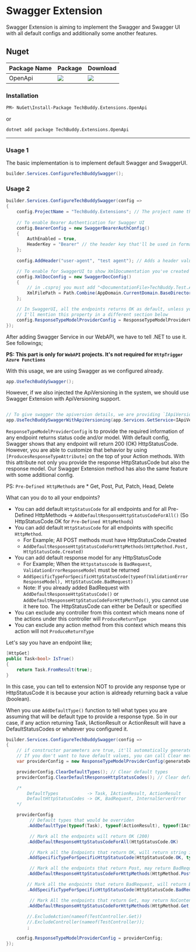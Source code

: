 ﻿# Swagger Extension

Swagger Extension is aiming to implement the Swagger and Swagger UI with all default configs and additionally some another features. 

## Nuget
| Package Name | Package | Download |
| ------------- | ------------- | ------------- |
| OpenApi | [![](https://img.shields.io/nuget/v/TechBuddy.Extensions.OpenApi?style=for-the-badge)](https://www.nuget.org/packages/TechBuddy.Extensions.OpenApi) | [![](https://img.shields.io/nuget/dt/TechBuddy.Extensions.OpenApi?style=for-the-badge)](https://www.nuget.org/packages/TechBuddy.Extensions.OpenApi) |

### Installation

```bash
PM> NuGet\Install-Package TechBuddy.Extensions.OpenApi
```
or
```bash
dotnet add package TechBuddy.Extensions.OpenApi
```

----


### Usage 1

The basic implementation is to implement default Swagger and SwaggerUI.

```csharp
builder.Services.ConfigureTechBuddySwagger();
```

### Usage 2

```csharp
builder.Services.ConfigureTechBuddySwagger(config =>
{
    config.ProjectName = "TechBuddy.Extensions"; // The project name that'll be used on Swagger UI and Swagger documentation
    
    // To enable Bearer Authentication for Swagger UI
    config.BearerConfig = new SwaggerBearerAuthConfig()
    {
        AuthEnabled = true,
        HeaderKey = "Bearer" // the header key that'll be used in format [{HeaderKey} JWT]
    };
    
    config.AddHeader("user-agent", "test agent"); // Adds a header value for all the request

    // To enable for SwaggerUI to show XmlDocumentation you've created for your controllers/actions
    config.XmlDocConfig = new SwaggerDocConfig()
    {
        // in .csproj you must add "<DocumentationFile>TechBuddy.Test.API.xml</DocumentationFile>" first so it generates the documentation file for swagger to use.
        XmlFilePath = Path.Combine(AppDomain.CurrentDomain.BaseDirectory, "TechBuddy.Test.API.xml")
    };

    // In SwaggerUI, all the endpoints returns OK as default, unless you specify differently by using [ProducesResponseTypeAttribute]
    // I'll mention this property in a different section below
    config.ResponseTypeModelProviderConfig = ResponseTypeModelProviderConfig.CreateDefault();
});
```


After adding Swagger Service in our WebAPI, we have to tell .NET to use it. See followings;

**PS: This part is only for `WebAPI` projects. It's not required for `HttpTrigger Azure Functions`**


With this usage, we are using Swagger as we configured already.

```csharp
app.UseTechBuddySwagger();
```

However, if we also injected the ApiVersioning in the system, we should use Swagger Extension with ApiVersioning support.

```csharp

// To give swagger the apiversion details, we are providing `IApiVersionDescriptionProvider` here
app.UseTechBuddySwaggerWithApiVersioning(app.Services.GetService<IApiVersionDescriptionProvider>());

```


`ResponseTypeModelProviderConfig` is to provide the required information of any endpoint returns status code and/or model. With default config, Swagger shows that any endpoint will return 200 (OK) HttpStatusCode.
However, you are able to customize that behavior by using `[ProducesResponseTypeAttribute]` on the top of your Action methods. With this attribute not only you provide the response HttpStatusCode but also the response model.
Our Swagger Extension method has also the same feature with some additional config. 

PS: `Pre-Defined HttpMethods` are * Get, Post, Put, Patch, Head, Delete

What can you do to all your endpoints?
 - You can add default `HttpStatusCode` for all endpoints and for all Pre-Defined HttpMethods -> `AddDefaultResponseHttpStatusCodeForAll()` (So HttpStatusCode.OK for `Pre-Defined HttpMethods`)
 - You can add default `HttpStatusCode` for all endpoints with specific `HttpMethod`. 
   - For Example; All POST methods must have HttpStatusCode.Created
   - `AddDefaultResponseHttpStatusCodeForHttpMethods(HttpMethod.Post, HttpStatusCode.Created)`
 - You can add default response model for any HttpStatusCode
   - For Example; When the `Httpstatuscode` is `BadRequest`, `ValidationErrorResponseModel` must be returned
   - `AddSpecificTypeForSpecificHttpStatusCode(typeof(ValidationErrorResponseModel), HttpStatusCode.BadRequest)`
   - Note: If you already added BadRequest with `AddDefaultResponseHttpStatusCode()` or `AddDefaultResponseHttpStatusCodeForHttpMethods()`, you cannot use it here too. The HttpStatusCode can either be Default or specified
 - You can exclude any controller from this context which means none of the actions under this controller will `ProduceReturnType`
 - You can exclude any action method from this context which means this action will not `ProduceReturnType`

Let's say you have an endpoint like;

```csharp
[HttpGet]
public Task<bool> IsTrue()
{
    return Task.FromResult(true);
}
```

In this case, you can tell to extension NOT to provide any response type or HttpStatusCode it is because your action is aldready returning back a value (boolean).

When you use `AddDefaultType()` function to tell what types you are assuming that will be default type to provide a response type. 
So in our case, if any action returning Task, IActionResult or ActionResult will have a DefaultStatusCodes or whatever you configured it.


```csharp
builder.Services.ConfigureTechBuddySwagger(config =>
{
    // if constructor parameters are true, it'll automatically generate the default types as well as default HttpStatusCodes
    // If you don't want to have default values, you can call Clear methods.
    var providerConfig = new ResponseTypeModelProviderConfig(generateDefaultTypes: true, generateDefaultStatusCodes: true); // Generate defaults

    providerConfig.ClearDefaultTypes(); // Clear default types
    providerConfig.ClearDefaultResponseHttpStatusCodes(); // Clear default HttpStatusCode

    /*
        DefaultTypes           -> Task, IActionResult, ActionResult
        DefaultHttpStatusCodes -> OK, BadRequest, InternalServerError
    */

    providerConfig
         // Default types that would be overriden
        .AddDefaultType(typeof(Task), typeof(ActionResult), typeof(IActionResult))

         // Mark all the endpoints will return OK (200)
        .AddDefaultResponseHttpStatusCodeForAll(HttpStatusCode.OK)

         // Mark all the Endpoints that return OK, will return string in response
        .AddSpecificTypeForSpecificHttpStatusCode(HttpStatusCode.OK, typeof(string))

         // Mark all the endpoints that return Post, may return BadRequest 
        .AddDefaultResponseHttpStatusCodeForHttpMethods(HttpMethod.Post, HttpStatusCode.BadRequest)

        // Mark all the endpoints that return BadRequest, will return BadRequestResponseModel in response
        .AddSpecificTypeForSpecificHttpStatusCode(HttpStatusCode.BadRequest, typeof(BadRequestResponseModel))

         // Mark All the endpoints that return Get, may return NoContent
        .AddDefaultResponseHttpStatusCodeForHttpMethods(HttpMethod.Get, HttpStatusCode.NoContent)
        
        //.ExcludeAction(nameof(TestController.Get))
        //.ExcludeController(nameof(TestController));
        ;

    config.ResponseTypeModelProviderConfig = providerConfig;
});
```
